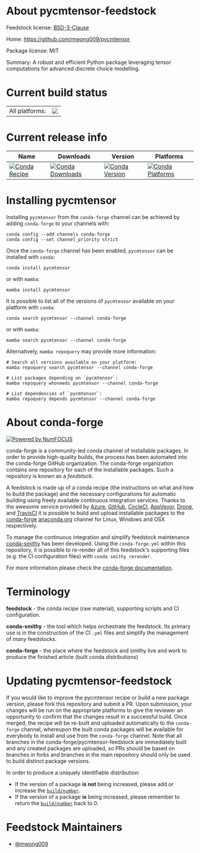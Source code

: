 About pycmtensor-feedstock
==========================

Feedstock license: [BSD-3-Clause](https://github.com/conda-forge/pycmtensor-feedstock/blob/main/LICENSE.txt)

Home: https://github.com/mwong009/pycmtensor

Package license: MIT

Summary: A robust and efficient Python package leveraging tensor computations for advanced discrete choice modelling.

Current build status
====================


<table><tr><td>All platforms:</td>
    <td>
      <a href="https://dev.azure.com/conda-forge/feedstock-builds/_build/latest?definitionId=21444&branchName=main">
        <img src="https://dev.azure.com/conda-forge/feedstock-builds/_apis/build/status/pycmtensor-feedstock?branchName=main">
      </a>
    </td>
  </tr>
</table>

Current release info
====================

| Name | Downloads | Version | Platforms |
| --- | --- | --- | --- |
| [![Conda Recipe](https://img.shields.io/badge/recipe-pycmtensor-green.svg)](https://anaconda.org/conda-forge/pycmtensor) | [![Conda Downloads](https://img.shields.io/conda/dn/conda-forge/pycmtensor.svg)](https://anaconda.org/conda-forge/pycmtensor) | [![Conda Version](https://img.shields.io/conda/vn/conda-forge/pycmtensor.svg)](https://anaconda.org/conda-forge/pycmtensor) | [![Conda Platforms](https://img.shields.io/conda/pn/conda-forge/pycmtensor.svg)](https://anaconda.org/conda-forge/pycmtensor) |

Installing pycmtensor
=====================

Installing `pycmtensor` from the `conda-forge` channel can be achieved by adding `conda-forge` to your channels with:

```
conda config --add channels conda-forge
conda config --set channel_priority strict
```

Once the `conda-forge` channel has been enabled, `pycmtensor` can be installed with `conda`:

```
conda install pycmtensor
```

or with `mamba`:

```
mamba install pycmtensor
```

It is possible to list all of the versions of `pycmtensor` available on your platform with `conda`:

```
conda search pycmtensor --channel conda-forge
```

or with `mamba`:

```
mamba search pycmtensor --channel conda-forge
```

Alternatively, `mamba repoquery` may provide more information:

```
# Search all versions available on your platform:
mamba repoquery search pycmtensor --channel conda-forge

# List packages depending on `pycmtensor`:
mamba repoquery whoneeds pycmtensor --channel conda-forge

# List dependencies of `pycmtensor`:
mamba repoquery depends pycmtensor --channel conda-forge
```


About conda-forge
=================

[![Powered by
NumFOCUS](https://img.shields.io/badge/powered%20by-NumFOCUS-orange.svg?style=flat&colorA=E1523D&colorB=007D8A)](https://numfocus.org)

conda-forge is a community-led conda channel of installable packages.
In order to provide high-quality builds, the process has been automated into the
conda-forge GitHub organization. The conda-forge organization contains one repository
for each of the installable packages. Such a repository is known as a *feedstock*.

A feedstock is made up of a conda recipe (the instructions on what and how to build
the package) and the necessary configurations for automatic building using freely
available continuous integration services. Thanks to the awesome service provided by
[Azure](https://azure.microsoft.com/en-us/services/devops/), [GitHub](https://github.com/),
[CircleCI](https://circleci.com/), [AppVeyor](https://www.appveyor.com/),
[Drone](https://cloud.drone.io/welcome), and [TravisCI](https://travis-ci.com/)
it is possible to build and upload installable packages to the
[conda-forge](https://anaconda.org/conda-forge) [anaconda.org](https://anaconda.org/)
channel for Linux, Windows and OSX respectively.

To manage the continuous integration and simplify feedstock maintenance
[conda-smithy](https://github.com/conda-forge/conda-smithy) has been developed.
Using the ``conda-forge.yml`` within this repository, it is possible to re-render all of
this feedstock's supporting files (e.g. the CI configuration files) with ``conda smithy rerender``.

For more information please check the [conda-forge documentation](https://conda-forge.org/docs/).

Terminology
===========

**feedstock** - the conda recipe (raw material), supporting scripts and CI configuration.

**conda-smithy** - the tool which helps orchestrate the feedstock.
                   Its primary use is in the construction of the CI ``.yml`` files
                   and simplify the management of *many* feedstocks.

**conda-forge** - the place where the feedstock and smithy live and work to
                  produce the finished article (built conda distributions)


Updating pycmtensor-feedstock
=============================

If you would like to improve the pycmtensor recipe or build a new
package version, please fork this repository and submit a PR. Upon submission,
your changes will be run on the appropriate platforms to give the reviewer an
opportunity to confirm that the changes result in a successful build. Once
merged, the recipe will be re-built and uploaded automatically to the
`conda-forge` channel, whereupon the built conda packages will be available for
everybody to install and use from the `conda-forge` channel.
Note that all branches in the conda-forge/pycmtensor-feedstock are
immediately built and any created packages are uploaded, so PRs should be based
on branches in forks and branches in the main repository should only be used to
build distinct package versions.

In order to produce a uniquely identifiable distribution:
 * If the version of a package **is not** being increased, please add or increase
   the [``build/number``](https://docs.conda.io/projects/conda-build/en/latest/resources/define-metadata.html#build-number-and-string).
 * If the version of a package **is** being increased, please remember to return
   the [``build/number``](https://docs.conda.io/projects/conda-build/en/latest/resources/define-metadata.html#build-number-and-string)
   back to 0.

Feedstock Maintainers
=====================

* [@mwong009](https://github.com/mwong009/)

